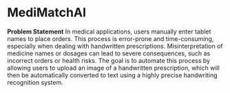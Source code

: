 # MediMatchAI
**Problem Statement**
In medical applications, users manually enter tablet names to place orders. This process is error-prone and time-consuming, especially when dealing with handwritten prescriptions. Misinterpretation of medicine names or dosages can lead to severe consequences, such as incorrect orders or health risks. The goal is to automate this process by allowing users to upload an image of a handwritten prescription, which will then be automatically converted to text using a highly precise handwriting recognition system.
